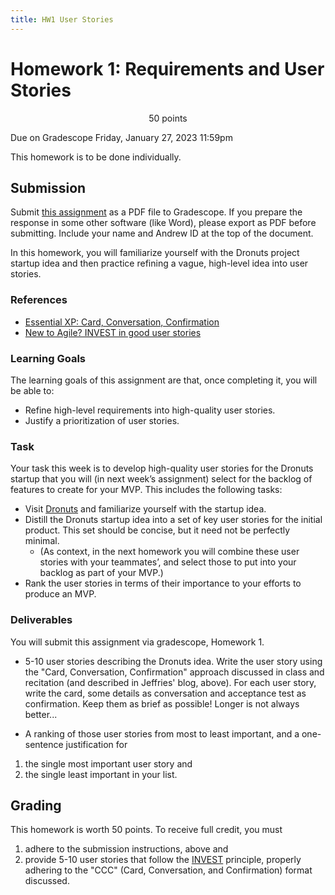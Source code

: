 ```yaml
---
title: HW1 User Stories
---
```


# Homework 1: Requirements and User Stories

<p style="text-align: center;">
50 points<br/>  

Due on Gradescope Friday, January 27, 2023 11:59pm<br/>

This homework is to be done individually.<br/>
</p>

## Submission

Submit [this assignment](https://www.gradescope.com/courses/494229/assignments/2575113) 
as a PDF file to Gradescope. If you prepare the response in some other software (like Word), please
export as PDF before submitting. Include your name and Andrew ID at the top of the document.

In this homework, you will familiarize yourself with the Dronuts project startup idea and then
practice refining a vague, high-level idea into user stories.

### References

- [Essential XP: Card, Conversation, Confirmation](https://ronjeffries.com/xprog/articles/expcardconversationconfirmation/)
- [New to Agile? INVEST in good user stories](http://agileforall.com/new-to-agile-invest-in-good-user-stories/)

### Learning Goals

The learning goals of this assignment are that, once completing it, you will be able to:

- Refine high-level requirements into high-quality user stories.
- Justify a prioritization of user stories.

### Task

Your task this week is to develop high-quality user stories for the Dronuts startup that you will (in
next week’s assignment) select for the backlog of features to create for your MVP. This includes
the following tasks:

- Visit [Dronuts](/Dronuts) and familiarize yourself with the startup idea.
- Distill the Dronuts startup idea into a set of key user stories for the initial product. This
set should be concise, but it need not be perfectly minimal.
  - (As context, in the next homework you will combine these user stories with your
teammates’, and select those to put into your backlog as part of your MVP.)
- Rank the user stories in terms of their importance to your efforts to produce an MVP.

### Deliverables

You will submit this assignment via gradescope, Homework 1.

- 5-10 user stories describing the Dronuts idea. Write the user story using the "Card,
Conversation, Confirmation" approach discussed in class and recitation (and described
in Jeffries' blog, above). For each user story, write the card, some details as
conversation and acceptance test as confirmation. Keep them as brief as possible!
Longer is not always better...

- A ranking of those user stories from most to least important, and a one-sentence
justification for

1. the single most important user story and 
2. the single least important in your list.

## Grading

This homework is worth 50 points. To receive full credit, you must 

1. adhere to the submission instructions, above and 
2. provide 5-10 user stories that follow the [INVEST](https://en.wikipedia.org/wiki/INVEST_(mnemonic)) principle, properly
adhering to the "CCC" (Card, Conversation, and Confirmation) format discussed.

